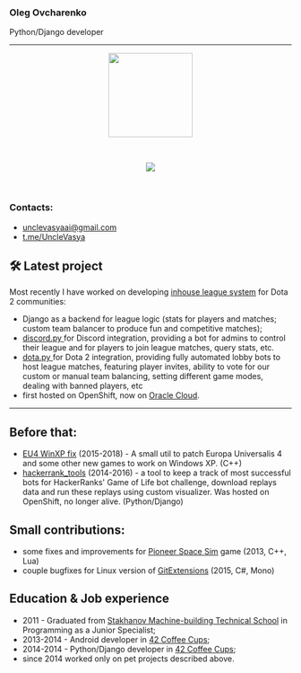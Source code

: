 ### Oleg Ovcharenko
Python/Django developer

----------------------------

<p align="center">
    <img height="150px" src="https://github-readme-stats.vercel.app/api/top-langs/?username=unclevasya&layout=compact&theme=tokyonight" /> 
</p>

<br/>

<p align="center">
    <img src="https://github-profile-trophy.vercel.app/?username=unclevasya&theme=juicyfresh&no-bg=true&column=6&no-frame=true&title=MultiLanguage,Commit,PR,Issues,Followers,Repo,AllSuperRank,LongTimeUser" />
</p>

<br/>

### Contacts:

- unclevasyaai@gmail.com
- [t.me/UncleVasya]()


## 🛠 Latest project
Most recently I have worked on developing [inhouse league system](https://github.com/UncleVasya/Dota2-EU-Ladder) for Dota 2 communities: 
 * Django as a backend for league logic (stats for players and matches; custom team balancer to produce fun and competitive matches);
 * [discord.py ](https://discordpy.readthedocs.io/en/stable/) for Discord integration, providing a bot for admins to control their league and for players to join league matches, query stats, etc.
 * [dota.py ](https://github.com/ValvePython/dota2) for Dota 2 integration, providing fully automated lobby bots to host league matches, featuring player invites, ability to vote for our custom or manual team balancing, setting different game modes, dealing with banned players, etc
 * first hosted on OpenShift, now on [Oracle Cloud](http://152.67.149.75:8000/).
------------

## Before that:
   * [EU4 WinXP fix](https://github.com/UncleVasya/EU4_WinXP_fix) (2015-2018) - A small util to patch Europa Universalis 4 and some other new games to work on Windows XP. (C++)
   * [hackerrank_tools](https://github.com/UncleVasya/hackerrank-tools) (2014-2016) - a tool to keep a track of most successful bots for HackerRanks' Game of Life bot challenge, download replays data and run these replays using custom visualizer. Was hosted on OpenShift, no longer alive. (Python/Django)
   
## Small contributions:
   * some fixes and improvements for [Pioneer Space Sim](https://github.com/pioneerspacesim/pioneer) game (2013, C++, Lua)
   * couple bugfixes for Linux version of [GitExtensions](https://github.com/gitextensions/gitextensions/) (2015, C#, Mono)


## Education & Job experience
- 2011 - Graduated from [Stakhanov Machine-building Technical School](https://smt-org.ru/) in Programming as a Junior Specialist;
- 2013-2014 - Android developer in [42 Coffee Cups](https://jobs.dou.ua/companies/42-coffee-cups/);
- 2014-2014 - Python/Django developer in [42 Coffee Cups](https://jobs.dou.ua/companies/42-coffee-cups/);
- since 2014 worked only on pet projects described above.
